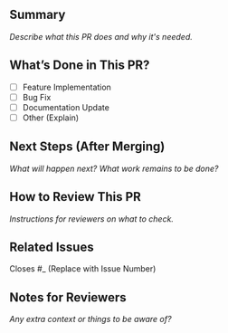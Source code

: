 ## Summary
_Describe what this PR does and why it's needed._

## What’s Done in This PR?
- [ ] Feature Implementation
- [ ] Bug Fix
- [ ] Documentation Update
- [ ] Other (Explain)

## Next Steps (After Merging)
_What will happen next? What work remains to be done?_

## How to Review This PR
_Instructions for reviewers on what to check._

## Related Issues
Closes #_ (Replace with Issue Number)

## Notes for Reviewers
_Any extra context or things to be aware of?_